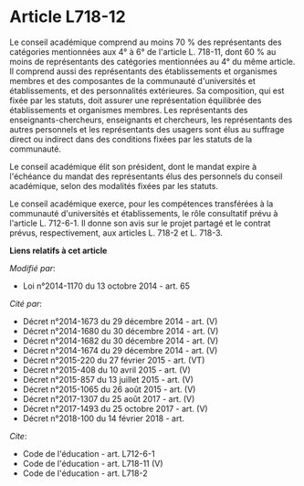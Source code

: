 # Article L718-12

Le conseil académique comprend au moins 70 % des représentants des catégories mentionnées aux 4° à 6° de l'article L. 718-11,
dont 60 % au moins de représentants des catégories mentionnées au 4° du même article. Il comprend aussi des représentants des
établissements et organismes membres et des composantes de la communauté d'universités et établissements, et des
personnalités extérieures. Sa composition, qui est fixée par les statuts, doit assurer une représentation équilibrée des
établissements et organismes membres. Les représentants des enseignants-chercheurs, enseignants et chercheurs, les
représentants des autres personnels et les représentants des usagers sont élus au suffrage direct ou indirect dans des
conditions fixées par les statuts de la communauté.

Le conseil académique élit son président, dont le mandat expire à l'échéance du mandat des représentants élus des personnels
du conseil académique, selon des modalités fixées par les statuts. 

Le conseil académique exerce, pour les compétences transférées à la communauté d'universités et établissements, le rôle
consultatif prévu à l'article L. 712-6-1. Il donne son avis sur le projet partagé et le contrat prévus, respectivement, aux
articles L. 718-2 et L. 718-3.

**Liens relatifs à cet article**

_Modifié par_:

  - Loi n°2014-1170 du 13 octobre 2014 - art. 65

_Cité par_:

  - Décret n°2014-1673 du 29 décembre 2014 - art. (V)
  - Décret n°2014-1680 du 30 décembre 2014 - art. (V)
  - Décret n°2014-1682 du 30 décembre 2014 - art. (V)
  - Décret n°2014-1674 du 29 décembre 2014 - art. (V)
  - Décret n°2015-220 du 27 février 2015 - art. (VT)
  - Décret n°2015-408 du 10 avril 2015 - art. (V)
  - Décret n°2015-857 du 13 juillet 2015 - art. (V)
  - Décret n°2015-1065 du 26 août 2015 - art. (V)
  - Décret n°2017-1307 du 25 août 2017 - art. (V)
  - Décret n°2017-1493 du 25 octobre 2017 - art. (V)
  - Décret n°2018-100 du 14 février 2018 - art.

_Cite_:

  - Code de l'éducation - art. L712-6-1
  - Code de l'éducation - art. L718-11 (V)
  - Code de l'éducation - art. L718-2
